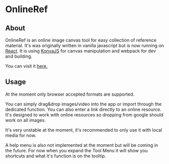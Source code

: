 # OnlineRef
## About
OnlineRef is an online image canvas tool for easy collection of reference material.
It's was originally written in vanilla javascript but is now running on [React](https://github.com/facebook/react).
It is using [KonvaJS](https://github.com/konvajs/konva) for canvas manipulation and webpack for dev and building.

You can visit it [here.](https://fsimageries.github.io/onlineRef/)

## Usage
At the moment only browser accepted formats are supported.

You can simply drag&drop images/video into the app or import through the dedicated function. You can also enter a link directly to an online resource.
It's designed to work with online resources so dropping from google should work on all images. 

It's very unstable at the moment, it's recommended to only use it with local media for now.

A help menu is also not implemented at the moment but will be coming in the future. For now when you expand the Tool Menu it will show you shortcuts and what it's function is on the tooltip. 